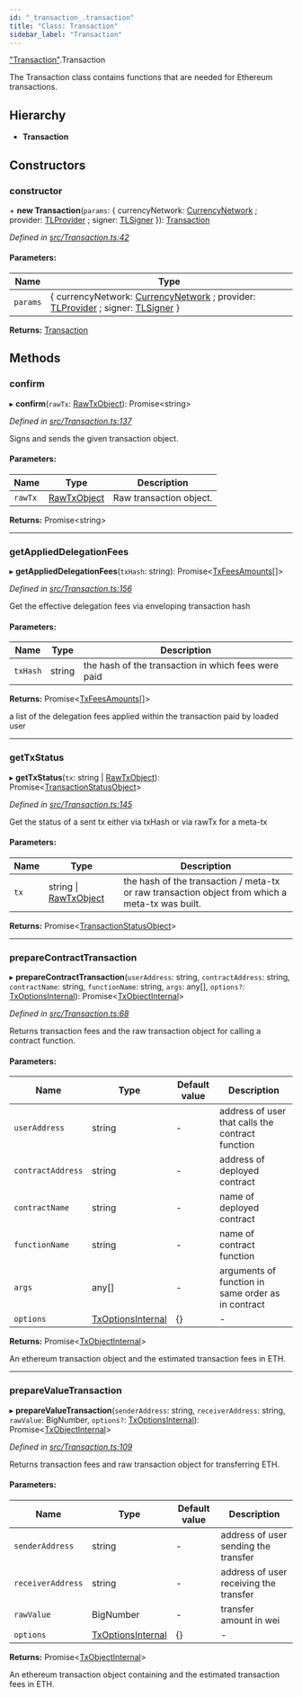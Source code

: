 ```yaml
---
id: "_transaction_.transaction"
title: "Class: Transaction"
sidebar_label: "Transaction"
---
```


["Transaction"](../modules/_transaction_.md).Transaction

The Transaction class contains functions that are needed for Ethereum transactions.

## Hierarchy

* **Transaction**

## Constructors

### constructor

\+ **new Transaction**(`params`: { currencyNetwork: [CurrencyNetwork](_currencynetwork_.currencynetwork.md) ; provider: [TLProvider](../interfaces/_providers_tlprovider_.tlprovider.md) ; signer: [TLSigner](../interfaces/_signers_tlsigner_.tlsigner.md)  }): [Transaction](_transaction_.transaction.md)

*Defined in [src/Transaction.ts:42](https://github.com/trustlines-protocol/clientlib/blob/8b30ce1/src/Transaction.ts#L42)*

#### Parameters:

Name | Type |
------ | ------ |
`params` | { currencyNetwork: [CurrencyNetwork](_currencynetwork_.currencynetwork.md) ; provider: [TLProvider](../interfaces/_providers_tlprovider_.tlprovider.md) ; signer: [TLSigner](../interfaces/_signers_tlsigner_.tlsigner.md)  } |

**Returns:** [Transaction](_transaction_.transaction.md)

## Methods

### confirm

▸ **confirm**(`rawTx`: [RawTxObject](../interfaces/_typings_.rawtxobject.md)): Promise&#60;string>

*Defined in [src/Transaction.ts:137](https://github.com/trustlines-protocol/clientlib/blob/8b30ce1/src/Transaction.ts#L137)*

Signs and sends the given transaction object.

#### Parameters:

Name | Type | Description |
------ | ------ | ------ |
`rawTx` | [RawTxObject](../interfaces/_typings_.rawtxobject.md) | Raw transaction object.  |

**Returns:** Promise&#60;string>

___

### getAppliedDelegationFees

▸ **getAppliedDelegationFees**(`txHash`: string): Promise&#60;[TxFeesAmounts](../interfaces/_typings_.txfeesamounts.md)[]>

*Defined in [src/Transaction.ts:156](https://github.com/trustlines-protocol/clientlib/blob/8b30ce1/src/Transaction.ts#L156)*

Get the effective delegation fees via enveloping transaction hash

#### Parameters:

Name | Type | Description |
------ | ------ | ------ |
`txHash` | string | the hash of the transaction in which fees were paid |

**Returns:** Promise&#60;[TxFeesAmounts](../interfaces/_typings_.txfeesamounts.md)[]>

a list of the delegation fees applied within the transaction paid by loaded user

___

### getTxStatus

▸ **getTxStatus**(`tx`: string \| [RawTxObject](../interfaces/_typings_.rawtxobject.md)): Promise&#60;[TransactionStatusObject](../interfaces/_typings_.transactionstatusobject.md)>

*Defined in [src/Transaction.ts:145](https://github.com/trustlines-protocol/clientlib/blob/8b30ce1/src/Transaction.ts#L145)*

Get the status of a sent tx either via txHash or via rawTx for a meta-tx

#### Parameters:

Name | Type | Description |
------ | ------ | ------ |
`tx` | string \| [RawTxObject](../interfaces/_typings_.rawtxobject.md) | the hash of the transaction / meta-tx or raw transaction object from which a meta-tx was built.  |

**Returns:** Promise&#60;[TransactionStatusObject](../interfaces/_typings_.transactionstatusobject.md)>

___

### prepareContractTransaction

▸ **prepareContractTransaction**(`userAddress`: string, `contractAddress`: string, `contractName`: string, `functionName`: string, `args`: any[], `options?`: [TxOptionsInternal](../interfaces/_typings_.txoptionsinternal.md)): Promise&#60;[TxObjectInternal](../interfaces/_typings_.txobjectinternal.md)>

*Defined in [src/Transaction.ts:68](https://github.com/trustlines-protocol/clientlib/blob/8b30ce1/src/Transaction.ts#L68)*

Returns transaction fees and the raw transaction object for calling a contract function.

#### Parameters:

Name | Type | Default value | Description |
------ | ------ | ------ | ------ |
`userAddress` | string | - | address of user that calls the contract function |
`contractAddress` | string | - | address of deployed contract |
`contractName` | string | - | name of deployed contract |
`functionName` | string | - | name of contract function |
`args` | any[] | - | arguments of function in same order as in contract |
`options` | [TxOptionsInternal](../interfaces/_typings_.txoptionsinternal.md) | {} | - |

**Returns:** Promise&#60;[TxObjectInternal](../interfaces/_typings_.txobjectinternal.md)>

An ethereum transaction object and the estimated transaction fees in ETH.

___

### prepareValueTransaction

▸ **prepareValueTransaction**(`senderAddress`: string, `receiverAddress`: string, `rawValue`: BigNumber, `options?`: [TxOptionsInternal](../interfaces/_typings_.txoptionsinternal.md)): Promise&#60;[TxObjectInternal](../interfaces/_typings_.txobjectinternal.md)>

*Defined in [src/Transaction.ts:109](https://github.com/trustlines-protocol/clientlib/blob/8b30ce1/src/Transaction.ts#L109)*

Returns transaction fees and raw transaction object for transferring ETH.

#### Parameters:

Name | Type | Default value | Description |
------ | ------ | ------ | ------ |
`senderAddress` | string | - | address of user sending the transfer |
`receiverAddress` | string | - | address of user receiving the transfer |
`rawValue` | BigNumber | - | transfer amount in wei |
`options` | [TxOptionsInternal](../interfaces/_typings_.txoptionsinternal.md) | {} | - |

**Returns:** Promise&#60;[TxObjectInternal](../interfaces/_typings_.txobjectinternal.md)>

An ethereum transaction object containing and the estimated transaction fees in ETH.
